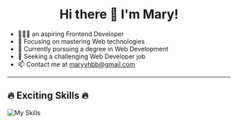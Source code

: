 <h1 align="center">Hi there 👋 I'm Mary!</h1>

- 👩🏻‍💻 an aspiring Frontend Developer
- 🚀 Focusing on mastering Web technologies
- 🔭 Currently pursuing a degree in Web Development
- 👀 Seeking a challenging Web Developer job
- 📫 Contact me at maryyhbb@gmail.com


------------------

## :fire: Exciting Skills :fire:


![My Skills](https://skillicons.dev/icons?i=html,css,js,ts,angular,react,next,webpack,mongodb,vercel,git,github,vscode,md)

